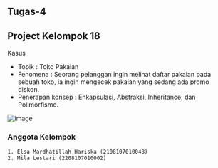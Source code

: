 ## Tugas-4
## Project Kelompok 18
   Kasus
   - Topik : Toko Pakaian
   - Fenomena : Seorang pelanggan ingin melihat daftar pakaian pada sebuah toko, ia ingin mengecek
     pakaian yang sedang ada promo diskon.
   - Penerapan konsep : Enkapsulasi, Abstraksi, Inheritance, dan Polimorfisme.


![image](https://github.com/milalestari/Tugas-4/assets/131256945/f215f989-72d0-4193-8eb5-d254cc801230)


### Anggota Kelompok
    1. Elsa Mardhatillah Hariska (2108107010048)
    2. Mila Lestari (2208107010002)
